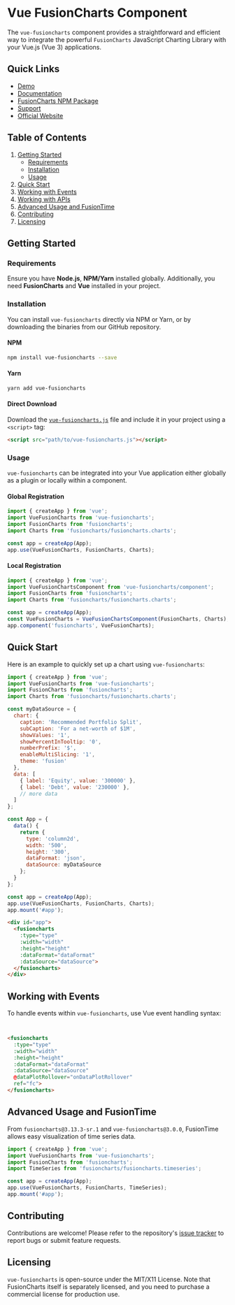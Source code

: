 # Vue FusionCharts Component

The `vue-fusioncharts` component provides a straightforward and efficient way to integrate the powerful `FusionCharts` JavaScript Charting Library with your Vue.js (Vue 3) applications.

## Quick Links

- [Demo](https://fusioncharts.github.io/vue-fusioncharts/)
- [Documentation](https://www.fusioncharts.com/dev/getting-started/vue/your-first-chart-using-vuejs)
- [FusionCharts NPM Package](https://www.npmjs.com/package/fusioncharts)
- [Support](https://www.fusioncharts.com/contact-support)
- [Official Website](https://www.fusioncharts.com/)

## Table of Contents

1. [Getting Started](#getting-started)
   - [Requirements](#requirements)
   - [Installation](#installation)
   - [Usage](#usage)
2. [Quick Start](#quick-start)
3. [Working with Events](#working-with-events)
4. [Working with APIs](#working-with-apis)
5. [Advanced Usage and FusionTime](#advanced-usage-and-fusiontime)
6. [Contributing](#contributing)
7. [Licensing](#licensing)

## Getting Started

### Requirements

Ensure you have **Node.js**, **NPM/Yarn** installed globally. Additionally, you need **FusionCharts** and **Vue** installed in your project.

### Installation

You can install `vue-fusioncharts` directly via NPM or Yarn, or by downloading the binaries from our GitHub repository.

#### NPM

```bash
npm install vue-fusioncharts --save
```

#### Yarn

```bash
yarn add vue-fusioncharts
```

#### Direct Download

Download the [`vue-fusioncharts.js`](https://github.com/fusioncharts/vue-fusioncharts/blob/master/dist/vue-fusioncharts.js) file and include it in your project using a `<script>` tag:

```html
<script src="path/to/vue-fusioncharts.js"></script>
```

### Usage

`vue-fusioncharts` can be integrated into your Vue application either globally as a plugin or locally within a component.

#### Global Registration

```javascript
import { createApp } from 'vue';
import VueFusionCharts from 'vue-fusioncharts';
import FusionCharts from 'fusioncharts';
import Charts from 'fusioncharts/fusioncharts.charts';

const app = createApp(App);
app.use(VueFusionCharts, FusionCharts, Charts);
```

#### Local Registration

```javascript
import { createApp } from 'vue';
import VueFusionChartsComponent from 'vue-fusioncharts/component';
import FusionCharts from 'fusioncharts';
import Charts from 'fusioncharts/fusioncharts.charts';

const app = createApp(App);
const VueFusionCharts = VueFusionChartsComponent(FusionCharts, Charts);
app.component('fusioncharts', VueFusionCharts);
```

## Quick Start

Here is an example to quickly set up a chart using `vue-fusioncharts`:

```javascript
import { createApp } from 'vue';
import VueFusionCharts from 'vue-fusioncharts';
import FusionCharts from 'fusioncharts';
import Charts from 'fusioncharts/fusioncharts.charts';

const myDataSource = {
  chart: {
    caption: 'Recommended Portfolio Split',
    subCaption: 'For a net-worth of $1M',
    showValues: '1',
    showPercentInTooltip: '0',
    numberPrefix: '$',
    enableMultiSlicing: '1',
    theme: 'fusion'
  },
  data: [
    { label: 'Equity', value: '300000' },
    { label: 'Debt', value: '230000' },
    // more data
  ]
};

const App = {
  data() {
    return {
      type: 'column2d',
      width: '500',
      height: '300',
      dataFormat: 'json',
      dataSource: myDataSource
    };
  }
};

const app = createApp(App);
app.use(VueFusionCharts, FusionCharts, Charts);
app.mount('#app');
```

```html
<div id="app">
  <fusioncharts
    :type="type"
    :width="width"
    :height="height"
    :dataFormat="dataFormat"
    :dataSource="dataSource">
  </fusioncharts>
</div>
```

## Working with Events

To handle events within `vue-fusioncharts`, use Vue event handling syntax:

```html


<fusioncharts
  :type="type"
  :width="width"
  :height="height"
  :dataFormat="dataFormat"
  :dataSource="dataSource"
  @dataPlotRollover="onDataPlotRollover"
  ref="fc">
</fusioncharts>
```

## Advanced Usage and FusionTime

From `fusioncharts@3.13.3-sr.1` and `vue-fusioncharts@3.0.0`, FusionTime allows easy visualization of time series data.

```javascript
import { createApp } from 'vue';
import VueFusionCharts from 'vue-fusioncharts';
import FusionCharts from 'fusioncharts';
import TimeSeries from 'fusioncharts/fusioncharts.timeseries';

const app = createApp(App);
app.use(VueFusionCharts, FusionCharts, TimeSeries);
app.mount('#app');
```

## Contributing

Contributions are welcome! Please refer to the repository's [issue tracker](https://github.com/fusioncharts/vue-fusioncharts/issues) to report bugs or submit feature requests.

## Licensing

`vue-fusioncharts` is open-source under the MIT/X11 License. Note that FusionCharts itself is separately licensed, and you need to purchase a commercial license for production use.
